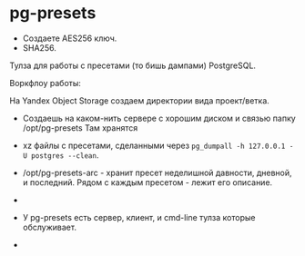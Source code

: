 # pg-presets

* Создаете AES256 ключ.
* SHA256.




  

Тулза для работы с пресетами (то бишь дампами) PostgreSQL.

Воркфлоу работы:

На Yandex Object Storage создаем директории вида
проект/ветка. 


* Создаешь на каком-нить сервере с хорошим диском и связью папку /opt/pg-presets
Там хранятся 
* xz файлы с пресетами, сделанными через `pg_dumpall -h 127.0.0.1 -U postgres --clean`.
* /opt/pg-presets-arc - хранит пресет неделишной давности, дневной, и последний.
Рядом с каждым пресетом - лежит его описание.

* 

* У pg-presets есть сервер, клиент, и cmd-line тулза которые обслуживает.


* 

